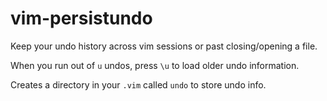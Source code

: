 vim-persistundo
===============
Keep your undo history across vim sessions or past closing/opening a file.

When you run out of `u` undos, press `\u` to load older undo information.

Creates a directory in your `.vim` called `undo` to store undo info.
